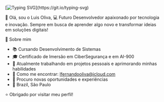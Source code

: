 [![Typing SVG](https://readme-typing-svg.demolab.com?font=Montserrat&weight=600&size=30&center=true&vCenter=true&pause=1000&color=6A99E9&width=1000&lines=Ol%C3%A1%2C+seja+bem-vindo(a)+ao+meu+perfil!)](https://git.io/typing-svg) 

👋 Olá, sou o Luis Oliva,
💻 Futuro Desenvolvedor apaixonado por tecnologia e inovação. Sempre em busca de aprender algo novo e transformar ideias em soluções digitais!

🚀 Sobre mim

- 📚 Cursando Desenvolvimento de Sistemas
- 🎓 Certificado de Imersão em CiberSegurança e em AI-900
- 🔧 Atualmente trabalhando em projetos pessoais e aprimorando minhas habilidades
- 📩 Como me encontrar: lfernandooliva@icloud.com
-  🧐 Procuro novas oportunidades e experiências
- 📌 Brazil, São Paulo

⭐️ Obrigado por visitar meu perfil!
